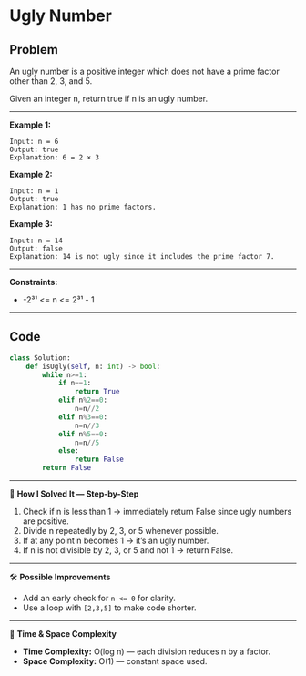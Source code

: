# Ugly Number

## Problem
An ugly number is a positive integer which does not have a prime factor other than 2, 3, and 5.

Given an integer n, return true if n is an ugly number.

---

**Example 1:**
```
Input: n = 6
Output: true
Explanation: 6 = 2 × 3
```

**Example 2:**
```
Input: n = 1
Output: true
Explanation: 1 has no prime factors.
```

**Example 3:**
```
Input: n = 14
Output: false
Explanation: 14 is not ugly since it includes the prime factor 7.
```

---

**Constraints:**
- -2³¹ <= n <= 2³¹ - 1

---

## Code
```python
class Solution:
    def isUgly(self, n: int) -> bool:
        while n>=1:
            if n==1:
                return True
            elif n%2==0:
                n=n//2
            elif n%3==0:
                n=n//3
            elif n%5==0:
                n=n//5
            else:
                return False
        return False
```

---

🧩 **How I Solved It — Step-by-Step**
1. Check if n is less than 1 → immediately return False since ugly numbers are positive.
2. Divide n repeatedly by 2, 3, or 5 whenever possible.
3. If at any point n becomes 1 → it’s an ugly number.
4. If n is not divisible by 2, 3, or 5 and not 1 → return False.

---

🛠️ **Possible Improvements**
- Add an early check for `n <= 0` for clarity.
- Use a loop with `[2,3,5]` to make code shorter.

---

🧠 **Time & Space Complexity**
- **Time Complexity:** O(log n) — each division reduces n by a factor.
- **Space Complexity:** O(1) — constant space used.
